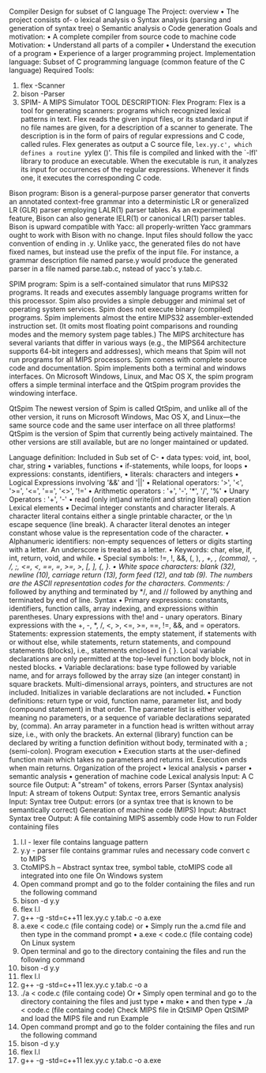 Compiler Design for subset of C language
The Project: overview
•	The project consists of-
o	lexical analysis
o	Syntax analysis (parsing and generation of syntax tree)
o	Semantic analysis
o	Code generation
Goals and motivation:
•	A complete compiler from source code to machine code
Motivation:
•	Understand all parts of a compiler
•	Understand the execution of a program
•	Experience of a larger programming project.
Implementation language:
Subset of C programming language (common feature of the C language)
Required Tools:
1.	flex -Scanner
2.	bison -Parser
3.	SPIM- A MIPS Simulator
TOOL DESCRIPTION:
Flex Program:
Flex is a tool for generating scanners: programs which recognized lexical patterns in text. Flex reads the given input files, or its standard input if no file names are given, for a description of a scanner to generate. The description is in the form of pairs of regular expressions and C code, called rules. Flex generates as output a C source file, `lex.yy.c', which defines a routine `yylex ()'. This file is compiled and linked with the `-lfl' library to produce an executable. When the executable is run, it analyzes its input for occurrences of the regular expressions. Whenever it finds one, it executes the corresponding C code.

Bison program:
Bison is a general-purpose parser generator that converts an annotated context-free grammar into a deterministic LR or generalized LR (GLR) parser employing LALR(1) parser tables. As an experimental feature, Bison can also generate IELR(1) or canonical LR(1) parser tables. Bison is upward compatible with Yacc: all properly-written Yacc grammars ought to work with Bison with no change.
Input files should follow the yacc convention of ending in .y.  Unlike yacc, the generated files do not have  fixed names,  but instead use the prefix of the input file.  For instance, a grammar description file named  parse.y  would produce the generated parser in a file named parse.tab.c, nstead of yacc's y.tab.c.

SPIM program:
Spim is a self-contained simulator that runs MIPS32 programs. It reads and executes assembly language programs written for this processor. Spim also provides a simple debugger and minimal set of operating system services. Spim does not execute binary (compiled) programs.
Spim implements almost the entire MIPS32 assembler-extended instruction set. (It omits most floating point comparisons and rounding modes and the memory system page tables.) The MIPS architecture has several variants that differ in various ways (e.g., the MIPS64 architecture supports 64-bit integers and addresses), which means that Spim will not run programs for all MIPS processors.
Spim comes with complete source code and documentation.
Spim implements both a terminal and windows interfaces. On Microsoft Windows, Linux, and Mac OS X, the spim program offers a simple terminal interface and the QtSpim program provides the windowing interface.

QtSpim
The newest version of Spim is called QtSpim, and unlike all of the other version, it runs on Microsoft Windows, Mac OS X, and Linux—the same source code and the same user interface on all three platforms! QtSpim is the version of Spim that currently being actively maintained. The other versions are still available, but are no longer maintained or updated.

















Language definition:
Included in Sub set of C-
•	data types: void, int,  bool, char, string
•	variables, functions
•	if-statements, while loops, for loops
•	expressions: constants, identifiers, 
•	literals: characters and integers
•	Logical Expressions involving '&&' and '||'
•	Relational operators: '>', '<', '>=', '<=', '==', '<>', '!='
•	Arithmetic operators : '+', '-', '*', '/', '%'
•	Unary Operators : '+', '-'
•	read (only int)and write(int and string literal) operation 
Lexical elements
•	Decimal integer constants and character literals. A character literal contains either a single printable character, or the \n escape sequence (line break). A character literal denotes an integer constant whose value is the representation code of the character.
•	Alphanumeric identifiers: non-empty sequences of letters or digits starting with a letter. An underscore is treated as a letter.
•	Keywords: char, else, if, int, return, void, and while.
•	Special symbols: !=, !, &&, (, ), *, +, , (comma), -, /, ;, <=, <, ==, =, >=, >, [, ], {, }.
•	White space characters: blank (32), newline (10), carriage return (13), form feed (12), and tab (9). The numbers are the ASCII representation codes for the characters.
Comments: /* followed by anything and terminated by */, and // followed by anything and terminated by end of line.
Syntax
•	Primary expressions: constants, identifiers, function calls, array indexing, and expressions within parentheses.
Unary expressions with the! and - unary operators.
Binary expressions with the +, -, *, /, <, >, <=, >=, ==, !=, &&, and = operators.
Statements: expression statements, the empty statement, if statements with or without else, while statements, return statements, and compound statements (blocks), i.e., statements enclosed in { }.
Local variable declarations are only permitted at the top-level function body block, not in nested blocks.
•	Variable declarations: base type followed by variable name, and for arrays followed by the array size (an integer constant) in square brackets.
Multi-dimensional arrays, pointers, and structures are not included.
Initializes in variable declarations are not included.
•	Function definitions: return type or void, function name, parameter list, and body (compound statement) in that order.
The parameter list is either void, meaning no parameters, or a sequence of variable declarations separated by, (comma). An array parameter in a function head is written without array size, i.e., with only the brackets.
An external (library) function can be declared by writing a function definition without body, terminated with a ; (semi-colon).
Program execution
•	Execution starts at the user-defined function main which takes no parameters and returns int. Execution ends when main returns.
Organization of the project
•	lexical analysis
•	parser
•	semantic analysis
•	generation of machine code
Lexical analysis
Input: A C source file
Output: A "stream" of tokens, errors
Parser (Syntax analysis)
Input: A stream of tokens
Output: Syntax tree, errors
Semantic analysis
Input: Syntax tree
Output: errors (or a syntax tree that is known to be semantically correct)
Generation of machine code (MIPS)
Input:  Abstract Syntax tree
Output: A file containing MIPS assembly code
How to run
Folder containing files
1.	l.l   - lexer file contains language pattern
2.	y.y  - parser file contains grammar rules and necessary code convert c to MIPS
3.	CtoMIPS.h – Abstract syntax tree, symbol table, ctoMIPS code all integrated into one file
On Windows system
1.	Open command prompt and go to the folder containing the files and run the following command
2.	bison -d  y.y
3.	flex l.l
4.	g++ -g -std=c++11 lex.yy.c y.tab.c -o a.exe
5.	a.exe < code.c (file containg code)
or 
•	Simply run the a.cmd file and then type in the command prompt 
•	a.exe < code.c (file containg code)
On Linux system
1.	Open terminal and go to the directory containing the files and run the following command
2.	bison -d  y.y
3.	flex l.l
4.	g++ -g -std=c++11 lex.yy.c y.tab.c -o a
5.	./a  < code.c (file containg code)
Or
•	Simply open terminal and go to the directory containing the files and just type 
•	make 
•	and then type
•	./a  < code.c (file containg code)
Check MIPS file in QtSIMP
Open QtSIMP and load the MIPS file and run
Example
1.	Open command prompt and go to the folder containing the files and run the following command
2.	bison -d  y.y
3.	flex l.l
4.	g++ -g -std=c++11 lex.yy.c y.tab.c -o a.exe
